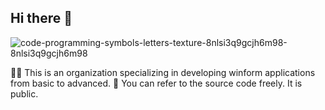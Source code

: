 ## Hi there 👋

![code-programming-symbols-letters-texture-8nlsi3q9gcjh6m98-8nlsi3q9gcjh6m98](https://user-images.githubusercontent.com/55732539/198031338-710d2939-ca02-42f9-b9ae-f5b91d2ad5c1.jpg)

🙋‍♀️ This is an organization specializing in developing winform applications from basic to advanced.
🌈 You can refer to the source code freely. It is public.

